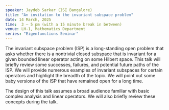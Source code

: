 ```yaml
---
speaker: Jaydeb Sarkar (ISI Bangalore)
title: "An invitation to the invariant subspace problem"
date: 14 March, 2025
time:  3 – 5 pm (with a 15 minute break in between)
venue: LH-1, Mathematics Department
series: "Eigenfunctions Seminar"
---
```


The invariant subspace problem (ISP) is a long-standing open problem that asks whether there is a nontrivial closed subspace that is invariant for a given bounded
linear operator acting on some Hilbert space. This talk will briefly review some successes, failures, and potential future paths of the ISP. We will provide numerous
examples of invariant subspaces for certain operators and highlight the breadth of the topic. We will point out some baby versions of the ISP that have remained open
for a long time.

The design of this talk assumes a broad audience familiar with basic complex analysis and linear operators. We will also briefly review these concepts during the talk.
